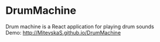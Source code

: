 # DrumMachine
Drum machine is a React application for playing drum sounds<br>
Demo: http://MitevskaS.github.io/DrumMachine
